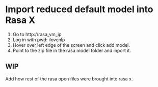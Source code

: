 # Import reduced default model into Rasa X

1. Go to http://rasa_vm_ip
1. Log in with pwd: ilovenlp
1. Hover over left edge of the screen and click add model.
1. Point to the zip file in the rasa model folder and inport it.

## WIP
Add how rest of the rasa open files were brought into rasa x.